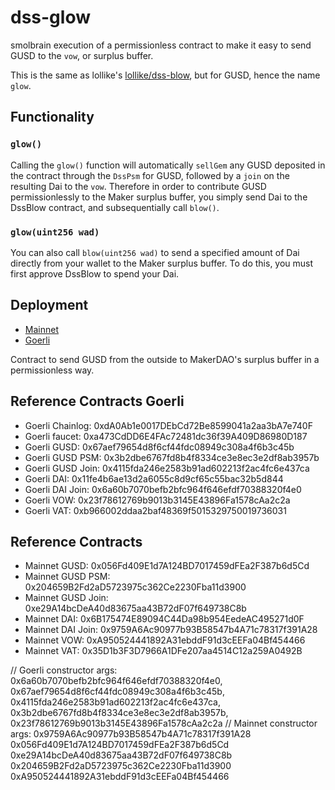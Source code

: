 # dss-glow
smolbrain execution of a permissionless contract to make it easy to send GUSD to the `vow`, or surplus buffer.

This is the same as lollike's [lollike/dss-blow](https://github.com/lollike/dss-blow), but for GUSD, hence the name `glow`.

## Functionality

### `glow()`
Calling the `glow()` function will automatically `sellGem` any GUSD deposited in the contract through the `DssPsm` for GUSD, followed by a `join` on the resulting Dai to the `vow`.
Therefore in order to contribute GUSD permissionlessly to the Maker surplus buffer, you simply send Dai to the DssBlow contract, and subsequentially call `blow()`.

### `glow(uint256 wad)`
You can also call `blow(uint256 wad)` to send a specified amount of Dai directly from your wallet to the Maker surplus buffer. To do this, you must first approve DssBlow to spend your Dai.

## Deployment

- [Mainnet](https://etherscan.io/address/0x0048fc4357db3c0f45adea433a07a20769ddb0cf#code)
- [Goerli](https://goerli.etherscan.io/address/0x5db4d1be83ee0dac45e0cc2e5565a19d9c428daf#code)

Contract to send GUSD from the outside to MakerDAO's surplus buffer in a permissionless way.


## Reference Contracts Goerli

* Goerli Chainlog: 0xdA0Ab1e0017DEbCd72Be8599041a2aa3bA7e740F
* Goerli faucet: 0xa473CdDD6E4FAc72481dc36f39A409D86980D187
* Goerli GUSD: 0x67aef79654d8f6cf44fdc08949c308a4f6b3c45b
* Goerli GUSD PSM: 0x3b2dbe6767fd8b4f8334ce3e8ec3e2df8ab3957b
* Goerli GUSD Join: 0x4115fda246e2583b91ad602213f2ac4fc6e437ca
* Goerli DAI: 0x11fe4b6ae13d2a6055c8d9cf65c55bac32b5d844
* Goerli DAI Join: 0x6a60b7070befb2bfc964f646efdf70388320f4e0
* Goerli VOW: 0x23f78612769b9013b3145E43896Fa1578cAa2c2a
* Goerli VAT: 0xb966002ddaa2baf48369f5015329750019736031

## Reference Contracts 

* Mainnet GUSD: 0x056Fd409E1d7A124BD7017459dFEa2F387b6d5Cd
* Mainnet GUSD PSM: 0x204659B2Fd2aD5723975c362Ce2230Fba11d3900
* Mainnet GUSD Join: 0xe29A14bcDeA40d83675aa43B72dF07f649738C8b
* Mainnet DAI: 0x6B175474E89094C44Da98b954EedeAC495271d0F
* Mainnet DAI Join: 0x9759A6Ac90977b93B58547b4A71c78317f391A28
* Mainnet VOW: 0xA950524441892A31ebddF91d3cEEFa04Bf454466
* Mainnet VAT: 0x35D1b3F3D7966A1DFe207aa4514C12a259A0492B

// Goerli constructor args: 0x6a60b7070befb2bfc964f646efdf70388320f4e0, 0x67aef79654d8f6cf44fdc08949c308a4f6b3c45b, 0x4115fda246e2583b91ad602213f2ac4fc6e437ca, 0x3b2dbe6767fd8b4f8334ce3e8ec3e2df8ab3957b, 0x23f78612769b9013b3145E43896Fa1578cAa2c2a
// Mainnet constructor args: 0x9759A6Ac90977b93B58547b4A71c78317f391A28 0x056Fd409E1d7A124BD7017459dFEa2F387b6d5Cd 0xe29A14bcDeA40d83675aa43B72dF07f649738C8b 0x204659B2Fd2aD5723975c362Ce2230Fba11d3900 0xA950524441892A31ebddF91d3cEEFa04Bf454466